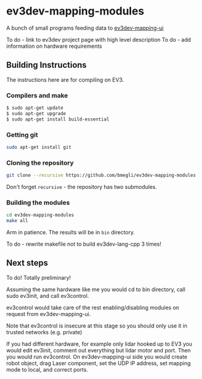 # ev3dev-mapping-modules
A bunch of small programs feeding data to [ev3dev-mapping-ui](https://github.com/bmegli/ev3dev-mapping-ui)

To do - link to ev3dev project page with high level description 
To do - add information on hardware requirements

## Building Instructions

The instructions here are for compiling on EV3.

### Compilers and make

``` bash
$ sudo apt-get update
$ sudo apt-get upgrade
$ sudo apt-get install build-essential
```

### Getting git

``` bash
sudo apt-get install git
```

### Cloning the repository

``` bash
git clone --recursive https://github.com/bmegli/ev3dev-mapping-modules
```

Don't forget `recursive` - the repository has two submodules.

### Building the modules

``` bash
cd ev3dev-mapping-modules
make all
```

Arm in patience. The results will be in `bin` directory.

To do - rewrite makefile not to build ev3dev-lang-cpp 3 times!

## Next steps

To do! Totally preliminary!

Assuming the same hardware like me you would cd to bin directory, call sudo ev3init, and call ev3control.

ev3control would take care of the rest enabling/disabling modules on request from ev3dev-mapping-ui.

Note that ev3control is insecure at this stage so you should only use it in trusted networks (e.g. private)

If you had different hardware, for example only lidar hooked up to EV3 you would edit ev3init, comment out everything but lidar motor and port.
Then you would run ev3control. On ev3dev-mapping-ui side you would create robot object, drag Laser component, set the UDP IP address, set mapping mode to local, and correct ports.

